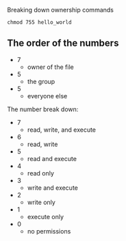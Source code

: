Breaking down ownership commands 

`chmod 755 hello_world`


## The order of the numbers
* 7
	* owner of the file
* 5
	* the group
* 5 
	* everyone else


The number break down:
*  7 
	* read, write, and execute
*  6 
	* read, write
*  5 
	* read and execute
*  4 
	* read only
*  3 
	* write and execute 
*  2 
	* write only
*  1 
	* execute only
*  0 
	* no permissions